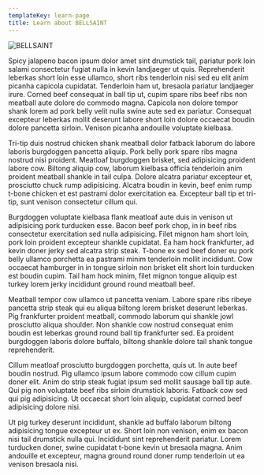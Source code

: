 ```yaml
---
templateKey: learn-page
title: Learn about BELLSAINT
---
```

![BELLSAINT](/img/bellsaint-latest-single.jpg "BELLSAINT")

Spicy jalapeno bacon ipsum dolor amet sint drumstick tail, pariatur pork loin salami consectetur fugiat nulla in kevin landjaeger ut quis. Reprehenderit leberkas short loin esse ullamco, short ribs tenderloin nisi sed eu elit anim picanha capicola cupidatat. Tenderloin ham ut, bresaola pariatur landjaeger irure. Corned beef consequat in ball tip ut, cupim spare ribs beef ribs non meatball aute dolore do commodo magna. Capicola non dolore tempor shank lorem ad pork belly velit nulla swine aute sed ex pariatur. Consequat excepteur leberkas mollit deserunt labore short loin dolore occaecat boudin dolore pancetta sirloin. Venison picanha andouille voluptate kielbasa.



Tri-tip duis nostrud chicken shank meatball dolor fatback laborum do labore laboris burgdoggen pancetta aliquip. Pork belly pork spare ribs magna nostrud nisi proident. Meatloaf burgdoggen brisket, sed adipisicing proident labore cow. Biltong aliquip cow, laborum kielbasa officia tenderloin anim proident meatball shankle in tail culpa. Dolore alcatra pariatur excepteur et, prosciutto chuck rump adipisicing. Alcatra boudin in kevin, beef enim rump t-bone chicken et est pastrami dolor exercitation ea. Excepteur ball tip et tri-tip, sunt venison consectetur cillum qui.



Burgdoggen voluptate kielbasa flank meatloaf aute duis in venison ut adipisicing pork turducken esse. Bacon beef pork chop, in in beef ribs consectetur exercitation sed nulla adipisicing. Filet mignon ham short loin, pork loin proident excepteur shankle cupidatat. Ea ham hock frankfurter, ad kevin doner jerky sed alcatra strip steak. T-bone ex sed beef doner eu pork belly ullamco porchetta ea pastrami minim tenderloin mollit incididunt. Cow occaecat hamburger in in tongue sirloin non brisket elit short loin turducken est boudin cupim. Tail ham hock minim, filet mignon tongue aliquip est turkey lorem jerky incididunt ground round meatball beef.



Meatball tempor cow ullamco ut pancetta veniam. Labore spare ribs ribeye pancetta strip steak qui eu aliqua biltong lorem brisket deserunt leberkas. Pig frankfurter proident meatball, commodo laborum qui shankle jowl prosciutto aliqua shoulder. Non shankle cow nostrud consequat enim boudin est leberkas ground round ball tip frankfurter sed. Ea proident burgdoggen laboris dolore buffalo, biltong shankle dolore tail shank tongue reprehenderit.



Cillum meatloaf prosciutto burgdoggen porchetta, quis ut. In aute beef boudin nostrud. Pig ullamco ipsum labore commodo cow cillum cupim doner elit. Anim do strip steak fugiat ipsum sed mollit sausage ball tip aute. Qui pig non voluptate beef ribs sirloin drumstick laboris. Fatback cow sed qui pig adipisicing. Ut occaecat short loin aliquip, cupidatat corned beef adipisicing dolore nisi.



Ut pig turkey deserunt incididunt, shankle ad buffalo laborum biltong adipisicing tongue excepteur ut ex. Short loin non venison, enim ex bacon nisi tail drumstick nulla qui. Incididunt sint reprehenderit pariatur. Lorem turducken doner, swine cupidatat t-bone kevin ut bresaola magna. Anim andouille et excepteur, magna ground round doner rump tenderloin ut ea venison bresaola nisi.
